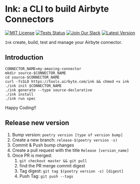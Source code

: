 # Ink: a CLI to build Airbyte Connectors

[![MIT License](https://img.shields.io/badge/license-MIT-brightgreen)](https://github.com/michel-tricot/ink)
[![Tests Status](https://img.shields.io/github/workflow/status/michel-tricot/ink/build)](https://github.com/michel-tricot/ink/workflows/build/badge.svg?branch=master&event=push)
[![Join Our Slack](https://img.shields.io/static/v1?message=Join%20our%20Slack&logo=slack&color=blueviolet&labelColor=grey&label=)](https://slack.airbyte.com)
[![Latest Version](https://img.shields.io/github/v/release/michel-tricot/ink)](https://github.com/michel-tricot/ink)


`Ink` create, build, test and manage your Airbyte connector.

## Introduction

```
CONNECTOR_NAME=my-amazing-connector
mkdir source-$CONNECTOR_NAME
cd source-$CONNECTOR_NAME
curl -fsSLO https://tools.airbyte.com/ink && chmod +x ink
./ink init $CONNECTOR_NAME
./ink generate --type source-declarative
./ink install
./ink run spec
```

Happy Coding!!


## Release new version
1. Bump version: `poetry version [type of version bump]`
2. Create a new branch: `release-$(poetry version -s)`
3. Commit & Push bump changes
4. Create a pull request with the title `Release [version_name]`
5. Once PR is merged:
   1. `git checkout master && git pull`
   2. find the PR merge commit digest
   3. Tag digest: `git tag $(poetry version -s) [digest]`
   4. Push Tag: `git push --tags` 
